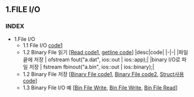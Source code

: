## 1.FILE I/O
### INDEX
* 1.File I/O
    * 1.1 File I/O [code1](https://github.com/csbyun-data/CPP-Pro/blob/main/chap03/File/File_IO1.cpp)
    * 1.2 Binary File 읽기 [[Read code1](https://github.com/csbyun-data/CPP-Pro/blob/main/chap03/File/File_read1.cpp), [getline code](https://github.com/csbyun-data/CPP-Pro/blob/main/chap03/File/getline_read1.cpp)]
      |desc|code|
      |-|-|
      |파일 끝에 저장 | ofstream fout("a.dat", ios::out | ios::app);|
      |binary I/O로 파일 저장 | fstream fbinout("a.bin", ios::out | ios::binary);|
    * 1.2 Binary File 저장 [[Binary File code1](https://github.com/csbyun-data/CPP-Pro/blob/main/chap03/File/Binary_File1.cpp), [Binary File code2](https://github.com/csbyun-data/CPP-Pro/blob/main/chap03/File/Binary_File2.cpp),  [Struct사용 code](https://github.com/csbyun-data/CPP-Pro/blob/main/chap03/File/struct_File_out1.cpp)]
    * 1.3 Binary File I/O 예 [[Bin File Write](https://github.com/csbyun-data/CPP-Pro/blob/main/chap03/File/Binary_File3.cpp), [Bin File Write](https://github.com/csbyun-data/CPP-Pro/blob/main/chap03/File/Binary_File4.cpp), [Bin File Read](https://github.com/csbyun-data/CPP-Pro/blob/main/chap03/File/Binary_File4_in.cpp)]
